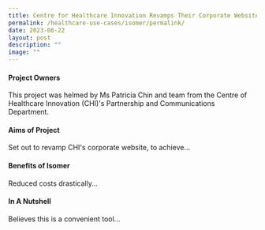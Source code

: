 ```yaml
---
title: Centre for Healthcare Innovation Revamps Their Corporate Website
permalink: /healthcare-use-cases/isomer/permalink/
date: 2023-06-22
layout: post
description: ""
image: ""
---
```

#### **Project Owners**<br>
This project was helmed by Ms Patricia Chin and team from the Centre of Healthcare Innovation (CHI)'s Partnership and Communications Department. 

#### **Aims of Project**<br>
Set out to revamp CHI's corporate website, to achieve...

#### **Benefits of Isomer**<br>
Reduced costs drastically...

#### **In A Nutshell** <br>
Believes this is a convenient tool...